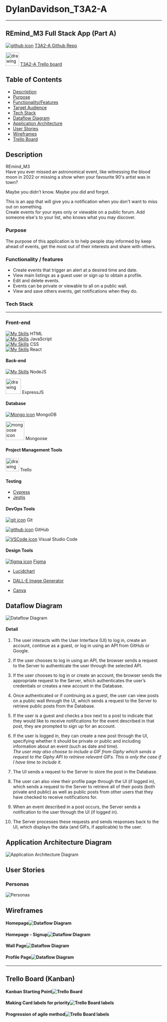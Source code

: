 # DylanDavidson_T3A2-A

---

## REmind_M3 Full Stack App (Part A)

[![github icon](https://skills.thijs.gg/icons?i=github)](https://skills.thijs.gg) [T3A2-A Github Repo](https://github.com/Cheese-steak-jimmys/REmind_M3-docs)

<img src="https://d33wubrfki0l68.cloudfront.net/96c17da373ab36f886cfc255d2de340a476c3b49/eb40a/assets/images/tool-icons/trello.png" alt="drawing" width="43"/> [T3A2-A Trello board](https://trello.com/b/ji5PjIUX)

## Table of Contents

- [Description](https://github.com/Cheese-steak-jimmys/REmind_M3-docs#description)
- [Purpose](https://github.com/Cheese-steak-jimmys/REmind_M3-docs#purpose)
- [Functionality/Features](https://github.com/Cheese-steak-jimmys/REmind_M3-docs#functionality--features)
- [Target Audience](https://github.com/Cheese-steak-jimmys/REmind_M3-docs#target-audience)
- [Tech Stack](https://github.com/Cheese-steak-jimmys/REmind_M3-docs#tech-stack)
- [Dataflow Diagram](https://github.com/Cheese-steak-jimmys/REmind_M3-docs#dataflow-diagram)
- [Application Architecture](https://github.com/Cheese-steak-jimmys/REmind_M3-docs#application-architecture-diagram)
- [User Stories](https://github.com/Cheese-steak-jimmys/REmind_M3-docs#user-stories)
- [Wireframes](https://github.com/Cheese-steak-jimmys/REmind_M3-docs#wireframes)
- [Trello Board](https://github.com/Cheese-steak-jimmys/REmind_M3-docs#Trello-Board)

## Description

REmind_M3  
Have you ever missed an astronomical event, like witnessing the blood moon in 2022 or missing a show when your favourite 90's artist was in town?  
  
Maybe you didn't know. Maybe you did and forgot.  
  
This is an app that will give you a notification when you don't want to miss out on something.  
Create events for your eyes only or viewable on a public forum. Add someone else's to your list, who knows what you may discover.

### Purpose  
The purpose of this application is to help people stay informed by keep ahead of events, get the most out of their interests and share with others.

### Functionality / features

* Create events that trigger an alert at a desired time and date.  
* View main listings as a guest user or sign up to obtain a profile.
* Edit and delete events.  
* Events can be private or viewable to all on a public wall.  
* View and save others events, get notifications when they do.


### Tech Stack

---

### **Front-end**

[![My Skills](https://skills.thijs.gg/icons?i=html)](https://skills.thijs.gg) HTML  
[![My Skills](https://skills.thijs.gg/icons?i=js)](https://skills.thijs.gg) JavaScript  
[![My Skills](https://skills.thijs.gg/icons?i=css)](https://skills.thijs.gg) CSS  
[![My Skills](https://skills.thijs.gg/icons?i=react)](https://skills.thijs.gg) React

#### **Back-end**

[![My Skills](https://skills.thijs.gg/icons?i=nodejs)](https://skills.thijs.gg) NodeJS

<img src="https://ajeetchaulagain.com/static/7cb4af597964b0911fe71cb2f8148d64/87351/express-js.png" alt="drawing" width="49"/> ExpressJS

#### **Database**

[![Mongo icon](https://skills.thijs.gg/icons?i=mongo)](https://skills.thijs.gg) MongoDB

<img src="https://camo.githubusercontent.com/55c96f41fc5dba5af624827c4205fdb469978360e0554d081b71cab80d0b2e1d/687474703a2f2f7777772e6572696b61736c616e642e636f6d2f7374617469632f696d616765732f6d6f6e676f6f73652e706e67" alt="mongoose icon" width="60" border-radius=""/> Mongoose

#### **Project Management Tools**

<img src="https://d33wubrfki0l68.cloudfront.net/96c17da373ab36f886cfc255d2de340a476c3b49/eb40a/assets/images/tool-icons/trello.png" alt="drawing" width="43"/> Trello

#### **Testing**

- [Cypress](https://www.cypress.io/)
- [Jestjs](https://jestjs.io/)

#### **DevOps Tools**

[![git icon](https://skills.thijs.gg/icons?i=git)](https://skills.thijs.gg) Git

[![github icon](https://skills.thijs.gg/icons?i=github)](https://skills.thijs.gg) GitHub

[![VSCode icon](https://skills.thijs.gg/icons?i=vscode)](https://skills.thijs.gg) Visual Studio Code

#### Design Tools

[![figma icon](https://skills.thijs.gg/icons?i=figma)](https://skills.thijs.gg)
[Figma](https://www.figma.com/)

- [Lucidchart](https://www.lucidchart.com/pages/what-is-a-flowchart-tutorial#top)

- [DALL-E Image Generator](https://www.bing.com/create)  

- [Canva](https://www.canva.com/)


## Dataflow Diagram

![Dataflow Diagram](docs/img/data-flow-diagram.png)  
#### Detail  
1. The user interacts with the User Interface (UI) to log in, create an account, continue as a guest, or log in using an API from GitHub or Google.

2. If the user chooses to log in using an API, the browser sends a request to the Server to authenticate the user through the selected API.

3. If the user chooses to log in or create an account, the browser sends the appropriate request to the Server, which authenticates the user’s credentials or creates a new account in the Database.

4. Once authenticated or if continuing as a guest, the user can view posts on a public wall through the UI, which sends a request to the Server to retrieve public posts from the Database.

5. If the user is a guest and checks a box next to a post to indicate that they would like to receive notifications for the event described in that post, they are prompted to sign up for an account.

6. If the user is logged in, they can create a new post through the UI, specifying whether it should be private or public and including information about an event (such as date and time).  
*The user may also choose to include a GIF from Giphy which sends a request to the Giphy API to retrieve relevant GIFs. This is only the case if I have time to include it.*

7. The UI sends a request to the Server to store the post in the Database.

8. The user can also view their profile page through the UI (if logged in), which sends a request to the Server to retrieve all of their posts (both private and public) as well as public posts from other users that they have checked to receive notifications for.

9.  When an event described in a post occurs, the Server sends a notification to the user through the UI (if logged in).

10.  The Server processes these requests and sends responses back to the UI, which displays the data (and GIFs, if applicable) to the user.

## Application Architecture Diagram

![Application Architecture Diagram](docs/img/AAD-ss.png)

## User Stories 


### Personas  
![Personas](docs/img/personas-ss.png)

## Wireframes

#### Homepage![Dataflow Diagram](docs/img/homepage-wireframe-draw-ss.png)

#### Homepage - Signup![Dataflow Diagram](docs/img/homepage-signup-wireframe-draw-ss.png)  
  
#### Wall Page![Dataflow Diagram](docs/img/wall-wireframe-draw-ss.png)


#### Profile Page![Dataflow Diagram](docs/img/profile-wireframe-draw-ss.png)
---

## Trello Board (Kanban)
#### Kanban Starting Point![Trello Board](docs/trello-ss/trello-T3A2-A-base-ss.png)

#### Making Card labels for priority![Trello Board labels](docs/trello-ss/trello-T3A2-A-label-ss.png)  
  
#### Progression of agile method![Trello Board labels](docs/trello-ss/trello-progress-01-ss.png)
